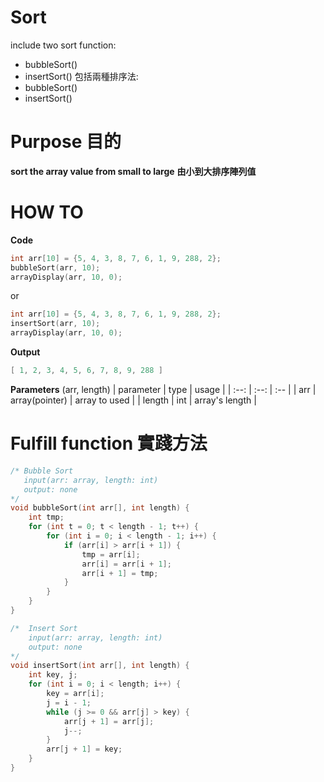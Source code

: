 # Sort
include two sort function:  
 - bubbleSort()
 - insertSort()
包括兩種排序法:
 - bubbleSort()
 - insertSort()
# Purpose 目的
**sort the array value from small to large**
**由小到大排序陣列值**
# HOW TO
**Code**
```c
int arr[10] = {5, 4, 3, 8, 7, 6, 1, 9, 288, 2};
bubbleSort(arr, 10);
arrayDisplay(arr, 10, 0);
```  
or  
```c
int arr[10] = {5, 4, 3, 8, 7, 6, 1, 9, 288, 2};
insertSort(arr, 10);
arrayDisplay(arr, 10, 0);
```
**Output**
```powershell
[ 1, 2, 3, 4, 5, 6, 7, 8, 9, 288 ]
```
**Parameters**
(arr, length)
| parameter | type | usage |
| :--:      | :--: | :--   |
| arr       | array(pointer) | array to used |
| length    | int | array's length |
# Fulfill function 實踐方法
```c
/* Bubble Sort
   input(arr: array, length: int)
   output: none
*/
void bubbleSort(int arr[], int length) {
	int tmp;
	for (int t = 0; t < length - 1; t++) {
		for (int i = 0; i < length - 1; i++) {
			if (arr[i] > arr[i + 1]) {
				tmp = arr[i];
				arr[i] = arr[i + 1];
				arr[i + 1] = tmp;
			}
		}
	}
}

/* 	Insert Sort
	input(arr: array, length: int)
	output: none
*/
void insertSort(int arr[], int length) {
	int key, j;
	for (int i = 0; i < length; i++) {
		key = arr[i];
		j = i - 1;
		while (j >= 0 && arr[j] > key) {
			arr[j + 1] = arr[j];
			j--;
		}
		arr[j + 1] = key;
	}
}
```